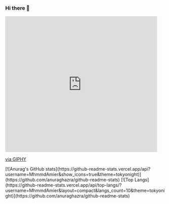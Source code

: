 ### Hi there 👋
<iframe src="https://giphy.com/embed/xT9IgzoKnwFNmISR8I" width="480" height="429" frameBorder="0" class="giphy-embed" allowFullScreen></iframe><p><a href="https://giphy.com/gifs/code-coding-seamless-xT9IgzoKnwFNmISR8I">via GIPHY</a></p>
[![Anurag's GitHub stats](https://github-readme-stats.vercel.app/api?username=MhmmdAmier&show_icons=true&theme=tokyonight)](https://github.com/anuraghazra/github-readme-stats)
[![Top Langs](https://github-readme-stats.vercel.app/api/top-langs/?username=MhmmdAmier&layout=compact&langs_count=10&theme=tokyonight)](https://github.com/anuraghazra/github-readme-stats)
